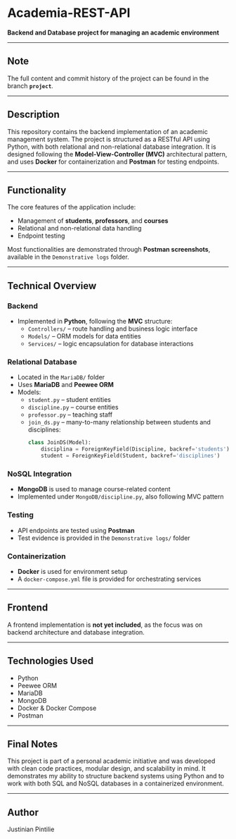 # Academia-REST-API

**Backend and Database project for managing an academic environment**

---
## Note

The full content and commit history of the project can be found in the branch **`project`**.

---
## Description

This repository contains the backend implementation of an academic management system. The project is structured as a RESTful API using Python, with both relational and non-relational database integration. It is designed following the **Model-View-Controller (MVC)** architectural pattern, and uses **Docker** for containerization and **Postman** for testing endpoints.


---

## Functionality

The core features of the application include:
- Management of **students**, **professors**, and **courses**
- Relational and non-relational data handling
- Endpoint testing

Most functionalities are demonstrated through **Postman screenshots**, available in the `Demonstrative logs` folder.

---

## Technical Overview

### Backend
- Implemented in **Python**, following the **MVC** structure:
  - `Controllers/` – route handling and business logic interface
  - `Models/` – ORM models for data entities
  - `Services/` – logic encapsulation for database interactions

### Relational Database
- Located in the `MariaDB/` folder
- Uses **MariaDB** and **Peewee ORM**
- Models:
  - `student.py` – student entities
  - `discipline.py` – course entities
  - `professor.py` – teaching staff
  - `join_ds.py` – many-to-many relationship between students and disciplines:
    ```python
    class JoinDS(Model):
        disciplina = ForeignKeyField(Discipline, backref='students')
        student = ForeignKeyField(Student, backref='disciplines')
    ```

### NoSQL Integration
- **MongoDB** is used to manage course-related content
- Implemented under `MongoDB/discipline.py`, also following MVC pattern

### Testing
- API endpoints are tested using **Postman**
- Test evidence is provided in the `Demonstrative logs/` folder

### Containerization
- **Docker** is used for environment setup
- A `docker-compose.yml` file is provided for orchestrating services

---

## Frontend

A frontend implementation is **not yet included**, as the focus was on backend architecture and database integration.

---

## Technologies Used

- Python
- Peewee ORM
- MariaDB
- MongoDB
- Docker & Docker Compose
- Postman

---

## Final Notes

This project is part of a personal academic initiative and was developed with clean code practices, modular design, and scalability in mind. It demonstrates my ability to structure backend systems using Python and to work with both SQL and NoSQL databases in a containerized environment.

---

## Author

Justinian Pintilie




